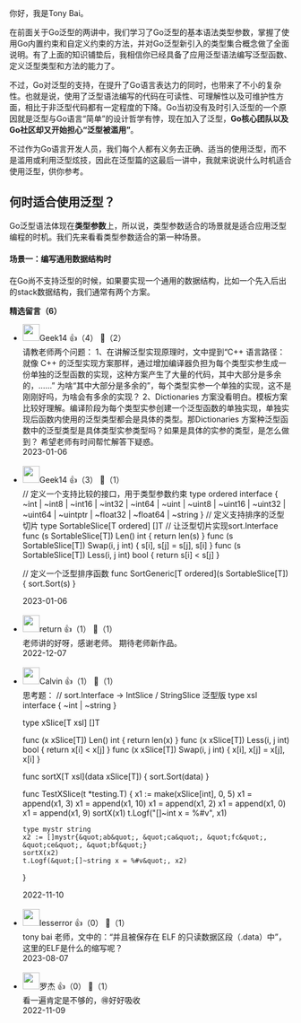 你好，我是Tony Bai。

在前面关于Go泛型的两讲中，我们学习了Go泛型的基本语法类型参数，掌握了使用Go内置约束和自定义约束的方法，并对Go泛型新引入的类型集合概念做了全面说明。有了上面的知识铺垫后，我相信你已经具备了应用泛型语法编写泛型函数、定义泛型类型和方法的能力了。

不过，Go对泛型的支持，在提升了Go语言表达力的同时，也带来了不小的复杂性。也就是说，使用了泛型语法编写的代码在可读性、可理解性以及可维护性方面，相比于非泛型代码都有一定程度的下降。Go当初没有及时引入泛型的一个原因就是泛型与Go语言“简单”的设计哲学有悖，现在加入了泛型，**Go核心团队以及Go社区却又开始担心“泛型被滥用”**。

不过作为Go语言开发人员，我们每个人都有义务去正确、适当的使用泛型，而不是滥用或利用泛型炫技，因此在泛型篇的这最后一讲中，我就来说说什么时机适合使用泛型，供你参考。

## 何时适合使用泛型？

Go泛型语法体现在**类型参数**上，所以说，类型参数适合的场景就是适合应用泛型编程的时机。我们先来看看类型参数适合的第一种场景。

#### 场景一：编写通用数据结构时

在Go尚不支持泛型的时候，如果要实现一个通用的数据结构，比如一个先入后出的stack数据结构，我们通常有两个方案。
<div><strong>精选留言（6）</strong></div><ul>
<li><img src="" width="30px"><span>Geek14</span> 👍（4） 💬（2）<div>请教老师两个问题：
1、在讲解泛型实现原理时，文中提到“C++ 语言路径：就像 C++ 的泛型实现方案那样，通过增加编译器负担为每个类型实参生成一份单独的泛型函数的实现，这种方案产生了大量的代码，其中大部分是多余的，……” 为啥“其中大部分是多余的”，每个类型实参一个单独的实现，这不是刚刚好吗，为啥会有多余的实现？
2、Dictionaries 方案没看明白。模板方案比较好理解。编译阶段为每个类型实参创建一个泛型函数的单独实现，单独实现后函数内使用的泛型类型都会是具体的类型。那Dictionaries 方案种泛型函数中的泛型类型是具体类型实参类型吗？如果是具体的实参的类型，是怎么做到？
希望老师有时间帮忙解答下疑惑。</div>2023-01-06</li><br/><li><img src="" width="30px"><span>Geek14</span> 👍（3） 💬（1）<div>&#47;&#47; 定义一个支持比较的接口，用于类型参数约束
type ordered interface {
	~int | ~int8 | ~int16 | ~int32 | ~int64 |
	~uint | ~uint8 | ~uint16 | ~uint32 | ~uint64 | ~uintptr |
	~float32 | ~float64 | ~string
}
&#47;&#47; 定义支持排序的泛型切片
type SortableSlice[T ordered]  []T
&#47;&#47; 让泛型切片实现sort.Interface
func (s SortableSlice[T]) Len() int           { return len(s) }
func (s SortableSlice[T]) Swap(i, j int)      { s[i], s[j] = s[j], s[i] }
func (s SortableSlice[T]) Less(i, j int) bool { return s[i] &lt; s[j] }

&#47;&#47; 定义一个泛型排序函数
func SortGeneric[T ordered](s SortableSlice[T])  {
	sort.Sort(s)
}</div>2023-01-06</li><br/><li><img src="https://static001.geekbang.org/account/avatar/00/11/53/a8/abc96f70.jpg" width="30px"><span>return</span> 👍（1） 💬（1）<div>老师讲的好呀，感谢老师。
期待老师新作品。</div>2022-12-07</li><br/><li><img src="https://static001.geekbang.org/account/avatar/00/18/75/bc/89d88775.jpg" width="30px"><span>Calvin</span> 👍（1） 💬（1）<div>思考题：
&#47;&#47; sort.Interface -&gt; IntSlice &#47; StringSlice 泛型版
type xsl interface {
	~int | ~string
}

type xSlice[T xsl] []T

func (x xSlice[T]) Len() int           { return len(x) }
func (x xSlice[T]) Less(i, j int) bool { return x[i] &lt; x[j] }
func (x xSlice[T]) Swap(i, j int)      { x[i], x[j] = x[j], x[i] }

func sortX[T xsl](data xSlice[T]) {
	sort.Sort(data)
}

func TestXSlice(t *testing.T) {
	x1 := make(xSlice[int], 0, 5)
	x1 = append(x1, 3)
	x1 = append(x1, 10)
	x1 = append(x1, 2)
	x1 = append(x1, 0)
	x1 = append(x1, 9)
	sortX(x1)
	t.Logf(&quot;[]~int x = %#v&quot;, x1)

	type mystr string
	x2 := []mystr{&quot;ab&quot;, &quot;ca&quot;, &quot;fc&quot;, &quot;ce&quot;, &quot;bf&quot;}
	sortX(x2)
	t.Logf(&quot;[]~string x = %#v&quot;, x2)
}</div>2022-11-10</li><br/><li><img src="https://static001.geekbang.org/account/avatar/00/14/9d/a4/e481ae48.jpg" width="30px"><span>lesserror</span> 👍（0） 💬（1）<div>tony bai 老师，文中的：“并且被保存在 ELF 的只读数据区段（.data）中”，这里的ELF是什么的缩写呢？</div>2023-08-07</li><br/><li><img src="https://static001.geekbang.org/account/avatar/00/14/26/27/eba94899.jpg" width="30px"><span>罗杰</span> 👍（0） 💬（1）<div>看一遍肯定是不够的，🉐️好好吸收</div>2022-11-09</li><br/>
</ul>